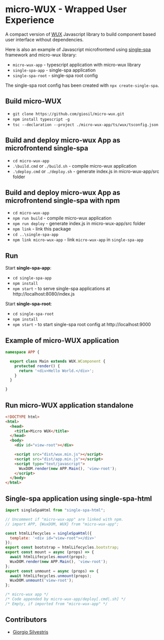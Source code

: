 # micro-WUX - Wrapped User Experience 

A compact version of [WUX](https://github.com/giosil/wux) Javascript library to build component based user interface without dependencies.

Here is also an example of Javascript microfrontend using [single-spa](https://single-spa.js.org/) framework and micro-wux library:

- `micro-wux-app`   - typescript application with micro-wux library
- `single-spa-app`  - single-spa application
- `single-spa-root` - single-spa root config 

The single-spa root config has been created with `npx create-single-spa`.

## Build micro-WUX

- `git clone https://github.com/giosil/micro-wux.git`
- `npm install typescript -g`
- `tsc --declaration --project ./micro-wux-app/ts/wux/tsconfig.json`

## Build and deploy micro-wux App as microfrontend single-spa

- `cd micro-wux-app`
- `.\build.cmd`  or `./build.sh`  - compile micro-wux application
- `.\deploy.cmd` or `./deploy.sh` - generate index.js in micro-wux-app/src folder

## Build and deploy micro-wux App as microfrontend single-spa with npm

- `cd micro-wux-app`
- `npm run build`  - compile micro-wux application
- `npm run deploy` - generate index.js in micro-wux-app/src folder
- `npm link` - link this package
- `cd ..\single-spa-app`
- `npm link micro-wux-app` - link `micro-wux-app` in `single-spa-app`

## Run

Start **single-spa-app**:

- `cd single-spa-app`
- `npm install`
- `npm start` - to serve single-spa applications at http://localhost:8080/index.js

Start **single-spa-root**:

- `cd single-spa-root`
- `npm install`
- `npm start` - to start single-spa root config at http://localhost:9000

## Example of micro-WUX application

```typescript
namespace APP {

  export class Main extends WUX.WComponent {
    protected render() {
      return '<div>Hello World.</div>';
    }
  }

}
```

## Run micro-WUX application standalone

```html
<!DOCTYPE html>
<html>
  <head>
    <title>Micro WUX</title>
  </head>
  <body>
    <div id="view-root"></div>

    <script src="dist/wux.min.js"></script>
    <script src="dist/app.min.js"></script>
    <script type="text/javascript">
      WuxDOM.render(new APP.Main(), 'view-root');
    </script>
  </body>
</html>
```

## Single-spa application using single-spa-html

```javascript
import singleSpaHtml from "single-spa-html";

// Uncomment if "micro-wux-app" are linked with npm.
// import APP, {WuxDOM, WUX} from "micro-wux-app";

const htmlLifecycles = singleSpaHtml({
  template: '<div id="view-root"></div>'
});
export const bootstrap = htmlLifecycles.bootstrap;
export const mount = async (props) => {
  await htmlLifecycles.mount(props);
  WuxDOM.render(new APP.Main(), 'view-root');
};
export const unmount = async (props) => {
  await htmlLifecycles.unmount(props);
  WuxDOM.unmount('view-root');
};

/* micro-wux app */
/* Code appended by micro-wux-app/deploy[.cmd|.sh] */
/* Empty, if imported from "micro-wux-app" */
```

## Contributors

* [Giorgio Silvestris](https://github.com/giosil)

